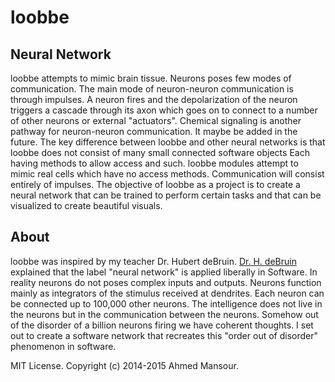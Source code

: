loobbe
======

## Neural Network

loobbe attempts to mimic brain tissue.
Neurons poses few modes of communication. The main mode of neuron-neuron
communication is through impulses. A neuron fires and the depolarization
of the neuron triggers a cascade through its axon which goes on to connect
to a number of other neurons or external "actuators". Chemical signaling
is another pathway for neuron-neuron communication. It maybe be added in
the future.  The key difference between loobbe and other neural networks
is that loobbe does not consist of many small connected software objects
Each having methods to allow access and such. loobbe modules attempt to
mimic real cells which have no access methods. Communication will consist
entirely of impulses. The objective of loobbe as a project is to create
a neural network that can be trained to perform certain tasks and that
can be visualized to create beautiful visuals.

## About

loobbe was inspired by my teacher Dr. Hubert deBruin. [Dr. H. deBruin][1]
explained that the label "neural network" is applied liberally in Software.
In reality neurons do not poses complex inputs and outputs. Neurons
function mainly as integrators of the stimulus received at dendrites.
Each neuron can be connected up to 100,000 other neurons. The intelligence
does not live in the neurons but in the communication between the neurons.
Somehow out of the disorder of a billion neurons firing we have coherent
thoughts. I set out to create a software network that recreates this
"order out of disorder" phenomenon in software.

MIT License. Copyright (c) 2014-2015 Ahmed Mansour.


[1]: http://www.ece.mcmaster.ca/fac_mems/debruin.htm

